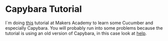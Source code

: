 Capybara Tutorial
===

I`m doing [this] tutorial at Makers Academy to learn some Cucumber and especially Capybara.
You will probably run into some problems because the tutorial is using an old version of Capybara,
in this case look at [help].

[this]:http://code.tutsplus.com/tutorials/ruby-for-newbies-testing-web-apps-with-capybara-and-cucumber--net-21446
[help]:http://stackoverflow.com/questions/9955008/stack-level-too-deep-systemstackerror
